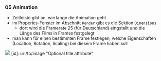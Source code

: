 ### 05 Animation
- Zeitleiste gibt an, wie lange die Animation geht
- im Properies-Fenster im Abschnitt `Render` gibt es die Sektion `Dimensions`
  - dort wird die Framerate 25 (für Deutschland) eingstellt und die Länge des Films in Frames festgelegt
- man kann für einen bestimmten Frame festlegen, welche Eigenschaften (Location, Rotation, Scaling) 
  bei diesem Frame haben soll

<img src="https://github.com/igorkraft/codestore/edit/master/Blender/Blender_2_5_shortcuts.jpg" />
[id]: url/to/image  "Optional title attribute"